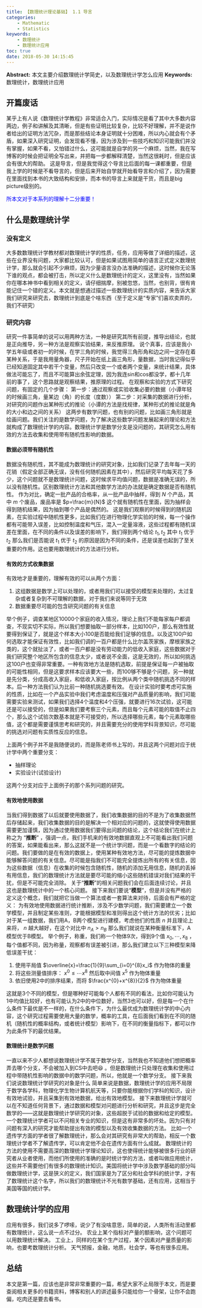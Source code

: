 ```yaml
---
title: 【数理统计理论基础】 1.1 导言
categories:
    - Mathematic
    - Statistics
keywords:
    - 数理统计
    - 数理统计应用
toc: true
date: 2018-05-30 14:15:45
---
```


**Abstract:** 本文主要介绍数理统计学简史，以及数理统计学怎么应用
**Keywords:** 数理统计，数理统计应用

<!--more-->
## 开篇废话
某乎上有人说《数理统计学教程》非常适合入门，实际情况是看了其中大多数内容两边，例子和讲解及其清晰，但是有些证明比较复杂，比较不好理解，并不是说作者给出的证明方法冗杂，而是那些结论本身证明就十分困难，所以内心就会有个矛盾，如果深入研究证明，会发现看不懂，因为涉及到一些技巧和知识可能我们并没有掌握，如果不看，又怕错过什么，这可能就是自学的另一个麻烦，当然，我在写博客的时候会把证明全写出来，并把每一步都解释清楚，当然这很耗时，但是应该会有很大的帮助。
这是导言，但是我觉得这个导言比后面的每一课都重要，但是我上学的时候是不看导言的，但是后来开始自学就开始看导言和介绍了，因为需要在里面找到本书的大致结构和安排，而本书的导言上来就是干货，而且是big picture级别的。

<font color="0000ff">所本文对于本系列的理解十二分重要！</font>
## 什么是数理统计学
### 没有定义
大多数数理统计学教材都对数理统计学的性质，任务，应用等做了详细的描述，这些在业界没有问题，大家都比较认可，但是如果试图用简单的语言正式定义数理统计学，那么就会引起不少麻烦，因为少量语言没办法准确的描述，这时候你无论落下谁的观点，都会被打击，所以定义什么是数理统计的定义，这里没有，当然如果你在哪本神书中看到相关的定义，请仔细揣摩，别被忽悠，当然，也别背，很有肯能记住一个错的定义。本文就是想通过描述一些数理统计的实质内容，来告诉大家我们研究来研究去，数理统计到底是个啥东西（至于定义是“专家”们喜欢卖弄的，我们不研究）
### 研究内容
研究一件事简单的说可以用两种方法，一种是研究其所有前提，推导出结论，也就是正向推导，另一种方法是观察实验结果，来反推原理。
说个真事，应该是我小学五年级或者初一的时候，在学三角的时候，我觉得三角形角和边之间一定存在着某种关系，于是我用量角器，尺子开始在纸上画三角形，量数据，当时我记得似乎已经知道固定其中若干个变量，然后只改变一个或者两个变量，来统计结果，具体做法可能忘了，而且不可能算出余弦定理，因为我连sin和cos都没学，都十几年前的事了，这个思路就是观察结果，推原理的过程。
在观察和实验的方式下研究问题，有固定的几个步骤：
第一步：通过观察或实验收集必要的数据（小谭年轻的时候画三角，量某边（角）的长度（度数））
第二步：对采集的数据进行分析，对研究的问题作出某种形式的推论（小谭的方法是找规律，某种形式的推论就是角的大小和边之间的关系）
这两步有数学问题，也有别的问题，比如画三角形就是绘画问题。我们关注的是数学问题，为了解决这些数学问题发展起来的理论和方法就构成了数理统计学的内容。数理统计学是数学分支是没问题的，其研究怎么用有效的方法去收集和使用带有随机性影响的数据。
#### 数据必须带有随机性
数据没有随机性，其不能成为数理统计的研究对象，比如我们记录了去年每一天的花销（假定全部正确无误，没有任何随机因素在其中），然后研究平均每天花了多少，这个问题就不是数理统计问题，这时候求平均值问题，数据是准确无误的，所以没有随机性。区别数理统计方法和其他数学方法的办法就是确定数据是否有随机性。
作为对比，确定一批产品的合格率，从一批产品中抽样，得到 $N$ 个产品，其中 $m$ 个废品，废品率是 $p=\frac{m}{N}$ 这个就有随机性在里面，因为抽样会得到随机结果，因为抽到哪个产品是偶然的。
这是我们观察的时候得到的随机因素，在实验过程中随机性更多，比如我们在进行物理化学实验的时候，每一个操作都有可能带入误差，比如控制温度和气压，混入一定量溶液，这些过程都有随机误差在里面，在不同的条件以及误差的影响下，我们得到两个结论 $t_1,t_2$ 其中 $t_1$ 优于 $t_2$ 那么我们是否能说 $t_1$ 优于 $t_2$ 的原因是因为不同的条件，还是误差也起到了至关重要的作用。这也要用数理统计的方法进行分析。
#### 有效的方式收集数据
有效地才是重要的，理解有效的可以从两个方面：
1. 这组数据是数学上可以处理的，或者用我们可以接受的模型来处理的，太过复杂或者复杂到不可理解的数据，对于我们来说等同于无效
2. 数据重要尽可能的包含研究问题的有关信息

举个例子，调查某地区10000个家庭的收入情况，理论上我们不能每家每户都调查，不现实切不实际，所以我们想要抽取一部分样本，比如100户，那么有效性就要得到保证了，就是这个样本大小100是否能给我们足够的信息。以及这100户如何选取才能保证有效性，比如我们调的一百户都是什么比尔盖茨家族，摩根家族之类的，这个就扯淡了，或者一百户都是没有劳动能力的低收入家庭，这些数据对于我们研究整个地区所包含的信息太少，或者说不全面，这是无效的，所以如何挑选这100户也变得非常重要。一种有效地方法是随机选取，前提是保证每一户被抽取的可能性相同，但是这要求样本应该要大一些，而100够不够是个问题，另一种就是先分类，分成高收入家庭，和低收入家庭，按比例从两个类中随机挑选不同的样本。后一种方法我们认为比前一种随机挑选要有效。
在设计实验时要考虑可实施的性质，比如在一个产品实验中我们考虑温度和压强对产品质量的影响，我们可能需要实验来测试，如果我们选择4个温度和4个压强，就要进行16次试验，这可能还是可以接受的，但是如果我们要考察三个元素，而且每个元素可能的取值不止四个，那么这个试验次数基本就是不可接受的，所以选择哪些元素，每个元素取哪些值，这个都是需要谨慎思考和研究的，并且需要充分的使用学科背景知识，尽可能的挑选对问题有实质性反应的信息。

上面两个例子并不是我随便说的，而是陈老师书上写的，并且这两个问题对应于统计学中两个重要分支：
- 抽样理论
- 实验设计(试验设计)

这两个分支对应于上面例子的那个系列问题的研究。
#### 有效地使用数据
当我们得到数据了以后就要使用数据了，我们收集数据的目的不是为了收集数据然后存储起来，我们收集数据的目的是解决一个相对应的问题的，这就使得使用数据需要更加谨慎，因为通过使用数据我们要得出问题的结论，这个结论我们在统计上称之为 “**推断**” ，强调一点，我们手机来的有效地数据直观上不可能看出我们问题的答案，如果能看出来，那么这就不是一个统计学问题，而是一个看数字的结论的问题。我们要做的是在有效的数据上，使用某种有效地方法，尽可能的提炼数据中能够解答问题的有关信息。尽可能是指我们不可能完全提炼出所有的有关信息，因为这些数据（信息）在收集的时候包含随机性，随机的添加无用信息，随机的丢掉有用信息，我们的数理统计方法就是要尽可能的缩小这些随机错误对我们结果的干扰，但是不可能完全消除。
关于“**推断**”的相关问题我们会在后面连续讨论，并且这也是数理统计中的一个核心问题。
接下来我们要说“**模型**”，但是并没有严格的定义这个概念，我们就把它当做一个算法或者一套算法来对待，后面会有严格的定义：
为有效地使用数据进行统计推断，涉及不少数学问题，我们需要建立一个数学模型，并且制定某些准则，才能根据模型和准则得出这个统计方法的优劣；比如对于某一组数据，我们用A，B两个模型进行建模，考虑他们的性质 $n$ 并且理论上来将， $n$ 越大越好，在这个对比中 $n_A > n_B$ 那么我们就说在某种衡量标准下，A模型优于B模型。
举个例子，称重，我们称一个物体9次，得到9个值 $x_0,\cdots,x_8$ ，每个值都不同，因为称量，观察都有误差被引进，那么我们建立以下三种模型来降低误差干扰：
1. 使用平局值 $\overline{x}=\frac{1}{9}\sum_{i=0}^{8}x_i$ 作为物体的重量
2. 将这些测量值排序： $x^{0}\leq \cdots x^{8}$ 然后取中间值 $x^{5}$ 作为物体重量
3. 依旧使用2中的排序结果，而将 $\frac{x^{0}+x^{8}}{2}$ 作为物体重量

这就是3个不同的模型，但是哪种好可能每个人都有不同的看法，比如你可能认为1中均值比较好，也有可能认为2中的中位数好，当然3也可以好，但是每一个在什么条件下最优是不一样的，在什么条件下，为什么最优成为数理统计学的中心内容，这个研究过程需要使用大量的数学，概率的工具，在后面我们看到在不同的随机（随机性的概率结构，或者统计模型）影响下，在不同的衡量指标下，都可以作为此条件下的最优结果。

#### 数理统计是数学问题
一直以来不少人都想说数理统计学不属于数学分支，当然我也不知道他们想把概率弄去哪个分支，不会被加入到CS中去吧😆 。但是数理统计只处理在收集和使用过程中带随机性影响的数据中的数学问题，所以，他就是一个数学分支。
接下来我们说说数理统计学研究的对象是什么
简单来说是数据，数理统计学的应用不局限于数学各学科，物理化学生物计算机航天等，只要你能根据你们学科的知识，设计有效地试验，并且采集到有效地数据，给出有效地模型。
接下来数理统计学就可以在不知道任何背景下，通过数据和模型对问题进行分析和研究，并且这步是完全数学的——这就是数理统计学研究的对象，这些超脱于试验的数据和给定的模型。
一个数理统计学者可以不问相关专业的知识，但是这有非常多的坏处。因为只有对问题有深入的研究才能帮助提出有效的模型以及有效收集数据的方法。
比如一个遗传学方面的学者很了解数理统计，那么会对其研究有非常大的帮助，相反一个数理统计学者不了解遗传学，可以肯定他不会在遗传方面有什么成就。
数理统计的方法的使用不需要高深的数理统计学理论知识，这也使得统计能够被很多行业的研究者从业者使用，而他们所使用的准确的是时统计学的方法，或者叫做应用统计，这些并不需要他们有很多的数理统计知识。美国将统计学中涉及数学基础的部分叫做数理统计学，这是狭义的定义，我们国家是为了区分和社会学科的统计学，才有了数理统计这个名字，所以我们的数理统计不光有数学基础，还有应用，这相当于美国等国的统计学。

## 数理统计学的应用
应用有很多，我们说多了啰嗦，说少了有没啥意思，简单的说，人类所有活动里都有数理统计，这么说一点不过分。
农业上某个指标对产量的额影响，这个问题可以用数理统计解决。
工业上，同样的在某个生产过程，某个因素对产量质量的影响，也要考数理统计分析。
天气预报，金融，地质，社会学，等也有很多应用。

## 总结
本文是第一篇，应该也是非常非常重要的一篇，希望大家不止局限于本文，而是要查阅相关更多的书籍资料，博客和别人的讲述最多只能给你一个骨架，让你不会跑偏，吃肉还是要去看书。
